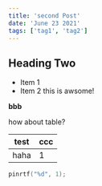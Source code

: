 ```yaml
---
title: 'second Post'
date: 'June 23 2021'
tags: ['tag1', 'tag2']
---
```

## Heading Two
* Item 1
* Item 2
this is awsome!  

**bbb**

how about table?

| test | ccc |
| ---- | --- |
| haha | 1 |



```c
pinrtf("%d", 1);
```